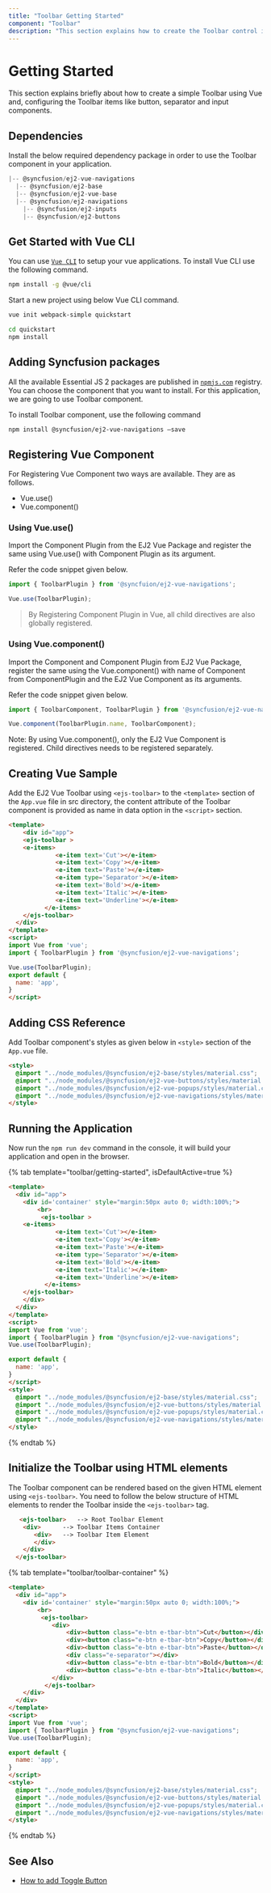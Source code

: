```yaml
---
title: "Toolbar Getting Started"
component: "Toolbar"
description: "This section explains how to create the Toolbar control in an Vue application with its basic features."
---
```


# Getting Started

This section explains briefly about how to create a simple Toolbar using Vue and, configuring the Toolbar items like button, separator and
input components.

## Dependencies

Install the below required dependency package in order to use the Toolbar component in your application.

```javascript
|-- @syncfusion/ej2-vue-navigations
  |-- @syncfusion/ej2-base
  |-- @syncfusion/ej2-vue-base
  |-- @syncfusion/ej2-navigations
    |-- @syncfusion/ej2-inputs
    |-- @syncfusion/ej2-buttons

```

## Get Started with Vue CLI

You can use [`Vue CLI`](https://github.com/vuejs/vue-cli) to setup your vue applications.
To install Vue CLI use the following command.

```bash
npm install -g @vue/cli
```

Start a new project using below Vue CLI command.

```bash
vue init webpack-simple quickstart

cd quickstart
npm install

```

## Adding Syncfusion packages

All the available Essential JS 2 packages are published in [`npmjs.com`](https://www.npmjs.com/~syncfusionorg) registry.
You can choose the component that you want to install. For this application, we are going to use Toolbar component.

To install Toolbar component, use the following command

```bash
npm install @syncfusion/ej2-vue-navigations –save
```

## Registering Vue Component

For Registering Vue Component two ways are available. They are as follows.
* Vue.use()
* Vue.component()

### Using Vue.use()

Import the Component Plugin from the EJ2 Vue Package and register the same using Vue.use() with Component Plugin as its argument.

Refer the code snippet given below.

```typescript
import { ToolbarPlugin } from '@syncfuion/ej2-vue-navigations';

Vue.use(ToolbarPlugin);
```

> By Registering Component Plugin in Vue, all child directives are also globally registered.

### Using Vue.component()

Import the Component and Component Plugin from EJ2 Vue Package,
register the same using the Vue.component() with name of Component from ComponentPlugin
and the EJ2 Vue Component as its arguments.

Refer the code snippet given below.

```typescript
import { ToolbarComponent, ToolbarPlugin } from '@syncfusion/ej2-vue-navigations';

Vue.component(ToolbarPlugin.name, ToolbarComponent);
```

Note: By using Vue.component(), only the EJ2 Vue Component is registered. Child directives needs to be registered separately.

## Creating Vue Sample

Add the EJ2 Vue Toolbar using `<ejs-toolbar>` to the `<template>` section of the `App.vue` file in src directory,
the content attribute of the Toolbar component is provided as name in data option in the `<script>` section.

```html
<template>
    <div id="app">
    <ejs-toolbar >
    <e-items>
             <e-item text='Cut'></e-item>
             <e-item text='Copy'></e-item>
             <e-item text='Paste'></e-item>
             <e-item type='Separator'></e-item>
             <e-item text='Bold'></e-item>
             <e-item text='Italic'></e-item>
             <e-item text='Underline'></e-item>
          </e-items>
    </ejs-toolbar>
  </div>
</template>
<script>
import Vue from 'vue';
import { ToolbarPlugin } from '@syncfusion/ej2-vue-navigations';

Vue.use(ToolbarPlugin);
export default {
  name: 'app',
}
</script>
```

## Adding CSS Reference

Add Toolbar component's styles as given below in `<style>` section of the `App.vue` file.

```html
<style>
  @import "../node_modules/@syncfusion/ej2-base/styles/material.css";
  @import "../node_modules/@syncfusion/ej2-vue-buttons/styles/material.css";
  @import "../node_modules/@syncfusion/ej2-vue-popups/styles/material.css";
  @import "../node_modules/@syncfusion/ej2-vue-navigations/styles/material.css";
</style>
```

## Running the Application

Now run the `npm run dev` command in the console, it will build your application and open in the browser.

{% tab template="toolbar/getting-started", isDefaultActive=true %}

```html
<template>
  <div id="app">
    <div id='container' style="margin:50px auto 0; width:100%;">
        <br>
         <ejs-toolbar >
    <e-items>
             <e-item text='Cut'></e-item>
             <e-item text='Copy'></e-item>
             <e-item text='Paste'></e-item>
             <e-item type='Separator'></e-item>
             <e-item text='Bold'></e-item>
             <e-item text='Italic'></e-item>
             <e-item text='Underline'></e-item>
          </e-items>
    </ejs-toolbar>
    </div>
  </div>
</template>
<script>
import Vue from 'vue';
import { ToolbarPlugin } from "@syncfusion/ej2-vue-navigations";
Vue.use(ToolbarPlugin);

export default {
  name: 'app',
}
</script>
<style>
  @import "../node_modules/@syncfusion/ej2-base/styles/material.css";
  @import "../node_modules/@syncfusion/ej2-vue-buttons/styles/material.css";
  @import "../node_modules/@syncfusion/ej2-vue-popups/styles/material.css";
  @import "../node_modules/@syncfusion/ej2-vue-navigations/styles/material.css";
</style>
```

{% endtab %}

## Initialize the Toolbar using HTML elements

The Toolbar component can be rendered based on the given HTML element using `<ejs-toolbar>`.
You need to follow the below structure of HTML elements to render the Toolbar inside the `<ejs-toolbar>` tag.

```html
   <ejs-toolbar>   --> Root Toolbar Element
    <div>      --> Toolbar Items Container
       <div>   --> Toolbar Item Element
       </div>
    </div>
  </ejs-toolbar>
```

{% tab template="toolbar/toolbar-container" %}

```html
<template>
  <div id="app">
    <div id='container' style="margin:50px auto 0; width:100%;">
        <br>
         <ejs-toolbar>
            <div>
                <div><button class="e-btn e-tbar-btn">Cut</button></div>
                <div><button class="e-btn e-tbar-btn">Copy</button></div>
                <div><button class="e-btn e-tbar-btn">Paste</button></div>
                <div class="e-separator"></div>
                <div><button class="e-btn e-tbar-btn">Bold</button></div>
                <div><button class="e-btn e-tbar-btn">Italic</button></div>
            </div>
          </ejs-toolbar>
    </div>
  </div>
</template>
<script>
import Vue from 'vue';
import { ToolbarPlugin } from "@syncfusion/ej2-vue-navigations";
Vue.use(ToolbarPlugin);

export default {
  name: 'app',
}
</script>
<style>
  @import "../node_modules/@syncfusion/ej2-base/styles/material.css";
  @import "../node_modules/@syncfusion/ej2-vue-buttons/styles/material.css";
  @import "../node_modules/@syncfusion/ej2-vue-popups/styles/material.css";
  @import "../node_modules/@syncfusion/ej2-vue-navigations/styles/material.css";
</style>
```

{% endtab %}

## See Also

* [How to add Toggle Button](./how-to/add-toggle-button/)